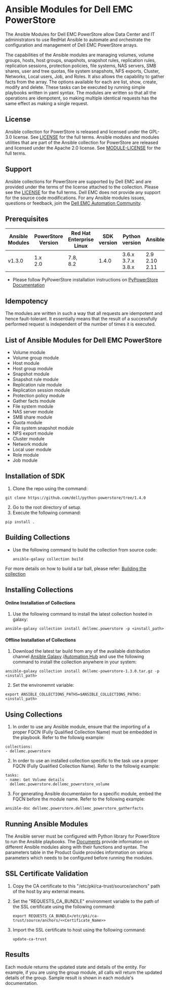 # Ansible Modules for Dell EMC PowerStore
The Ansible Modules for Dell EMC PowerStore allow Data Center and IT administrators to use RedHat Ansible to automate and orchestrate the configuration and management of Dell EMC PowerStore arrays.

The capabilities of the Ansible modules are managing volumes, volume groups, hosts, host groups, snapshots, snapshot rules, replication rules, replication sessions, protection policies, file systems, NAS servers, SMB shares, user and tree quotas, file system snapshots, NFS exports, Cluster, Networks, Local users, Job, and Roles. It also allows the capability to gather facts from the array. The options available for each are list, show, create, modify and delete. These tasks can be executed by running simple playbooks written in yaml syntax. The modules are written so that all the operations are idempotent, so making multiple identical requests has the same effect as making a single request.
## License
Ansible collection for PowerStore is released and licensed under the GPL-3.0 license. See [LICENSE](LICENSE) for the full terms. Ansible modules and modules utilities that are part of the Ansible collection for PowerStore are released and licensed under the Apache 2.0 license. See [MODULE-LICENSE](MODULE-LICENSE) for the full terms.

## Support
Ansible collections for PowerStore are supported by Dell EMC and are provided under the terms of the license attached to the collection. Please see the [LICENSE](#license) for the full terms.
Dell EMC does not provide any support for the source code modifications.
For any Ansible modules issues, questions or feedback, join the [Dell EMC Automation Community](https://www.dell.com/community/Automation/bd-p/Automation).

## Prerequisites
   | **Ansible Modules** | **PowerStore Version** | **Red Hat Enterprise Linux**| **SDK version**| **Python version** | **Ansible** |
|---------------------|-----------------------|------------------------------|--------------------|--------------------|-------------|
| v1.3.0 | 1.x <br> 2.0 |7.8, <br>8.2 | 1.4.0 | 3.6.x <br> 3.7.x <br> 3.8.x | 2.9 <br> 2.10 <br> 2.11 | 
  * Please follow PyPowerStore installation instructions on [PyPowerStore Documentation](https://github.com/dell/python-powerstore)

## Idempotency
The modules are written in such a way that all requests are idempotent and hence fault-tolerant. It essentially means that the result of a successfully performed request is independent of the number of times it is executed.

## List of Ansible Modules for Dell EMC PowerStore
  * Volume module
  * Volume group module
  * Host module
  * Host group module
  * Snapshot module
  * Snapshot rule module
  * Replication rule module
  * Replication session module
  * Protection policy module
  * Gather facts module
  * File system module
  * NAS server module
  * SMB share module
  * Quota module
  * File system snapshot module
  * NFS export module
  * Cluster module
  * Network module
  * Local user module
  * Role module
  * Job module

## Installation of SDK
  1. Clone the repo using the command: 
	 
	git clone https://github.com/dell/python-powerstore/tree/1.4.0

  2. Go to the root directory of setup.
  3. Execute the following command:<br/>
	
	pip install .

## Building Collections
  * Use the following command to build the collection from source code:

        ansible-galaxy collection build

  For more details on how to build a tar ball, please refer: [Building the collection](https://docs.ansible.com/ansible/latest/dev_guide/developing_collections_distributing.html#building-your-collection-tarball)

## Installing Collections
#### Online Installation of Collections 
  1. Use the following command to install the latest collection hosted in galaxy:

	ansible-galaxy collection install dellemc.powerstore -p <install_path>

#### Offline Installation of Collections
  1. Download the latest tar build from any of the available distribution channel [Ansible Galaxy](https://galaxy.ansible.com/dellemc/powerstore) /[Automation Hub](https://console.redhat.com/ansible/automation-hub/repo/published/dellemc/powerstore) and use the following command to install the collection anywhere in your system:

	ansible-galaxy collection install dellemc-powerstore-1.3.0.tar.gz -p <install_path>

  2. Set the environemnt variable:

	export ANSIBLE_COLLECTIONS_PATHS=$ANSIBLE_COLLECTIONS_PATHS:<install_path>

## Using Collections
  1. In order to use any Ansible module, ensure that the importing of a proper FQCN (Fully Qualified Collection Name) must be embedded in the playbook. Refer to the followig example:

	collections:
	- dellemc.powerstore

  2. In order to use an installed collection specific to the task use a proper FQCN (Fully Qualified Collection Name). Refer to the followig example:

	tasks:
    - name: Get Volume details
	  dellemc.powerstore.dellemc_powerstore_volume

  3. For generating Ansible documentaion for a specific module, embed the FQCN  before the module name. Refer to the following example:

	ansible-doc dellemc.powerstore.dellemc_powerstore_gatherfacts

## Running Ansible Modules
The Ansible server must be configured with Python library for PowerStore to run the Ansible playbooks. The [Documents]( https://github.com/dell/ansible-powerstore/tree/1.3.0/docs ) provide information on different Ansible modules along with their functions and syntax. The parameters table in the Product Guide provides information on various parameters which needs to be configured before running the modules.

## SSL Certificate Validation
 1. Copy the CA certificate to this "/etc/pki/ca-trust/source/anchors" path of the host by any external means.
 2. Set the "REQUESTS_CA_BUNDLE" environment variable to the path of the SSL certificate using the following command:
	
		export REQUESTS_CA_BUNDLE=/etc/pki/ca-trust/source/anchors/<<Certificate_Name>>
	
 3. Import the SSL certificate to host using the following command:

		update-ca-trust

## Results
Each module returns the updated state and details of the entity. 
For example, if you are using the group module, all calls will return the updated details of the group.
Sample result is shown in each module's documentation.
